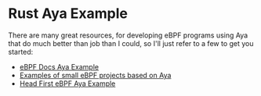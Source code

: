 # Rust Aya Example

There are many great resources, for developing eBPF programs using Aya that do much better than job than I could, so I'll just refer to a few to get you started:

- [eBPF Docs Aya Example](https://aya-rs.dev/book/start/hello-xdp/)
- [Examples of small eBPF projects based on Aya](https://github.com/vadorovsky/aya-examples/tree/main)
- [Head First eBPF Aya Example](https://www.ebpf.top/en/post/ebpf_rust_aya/)
